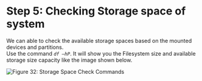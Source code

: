 # Step 5: Checking Storage space of system

We can able to check the available storage spaces based on the mounted devices and partitions.\
Use the command _`df –hP`_. It will show you the Filesystem size and available storage size capacity like the image shown below.

![Figure 32: Storage Space Check Commands](broken-reference)
